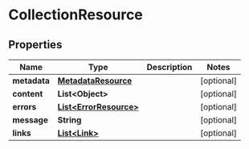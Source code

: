 

# CollectionResource


## Properties

| Name | Type | Description | Notes |
|------------ | ------------- | ------------- | -------------|
|**metadata** | [**MetadataResource**](MetadataResource.md) |  |  [optional] |
|**content** | **List&lt;Object&gt;** |  |  [optional] |
|**errors** | [**List&lt;ErrorResource&gt;**](ErrorResource.md) |  |  [optional] |
|**message** | **String** |  |  [optional] |
|**links** | [**List&lt;Link&gt;**](Link.md) |  |  [optional] |



